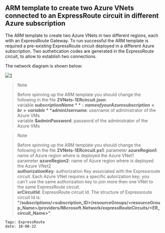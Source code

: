 <properties
pageTitle= 'ARM template to create 2 Azure VNets connected to an ExpressRoute circuit in different Azure subscription'
description= "ARM template to create 2 VNets connected to an ExpressRoute circuit in different Azure subscription"
documentationcenter: github
services="ExpressRoute"
documentationCenter="na"
authors="fabferri"
editor=""/>

<tags
   ms.service="configuration-Example-Azure"
   ms.devlang="na"
   ms.topic="article"
   ms.tgt_pltfrm="na"
   ms.workload="ExpressRoute"
   ms.date="29/09/2019"
   ms.author="fabferri" />

## ARM template to create two Azure VNets connected to an ExpressRoute circuit in different Azure subscription
The ARM template to create two Azure VNets in two different regions, each with an ExpressRoute Gateway. 
To run successful the ARM template is required a pre-existing ExpressRoute circuit deployed in a different Azure subscription. Two authetication codes are generated in the ExpressRoute circuit, to allow to establish two connections.

The network diagram is shown below:

[![1]][1]


> > [!NOTE]
> Before spinning up the ARM template you should change the following in the file **2VNets-1ERcircuit.json**: <br>
> variable **$subscriptionName**:  name of your Azure subscription  <br>
> variable **$adminUsername**: username of administrator of the Azure VMs <br>
> variable **$adminPassword**: password of the administrator of the Azure VMs <br>
>

> > [!NOTE]
> Before spinning up the ARM template you should change the following in the file **2VNets-1ERcircuit.ps1**: <vr>
> parameter **azureRegion1**:  name of Azure region where is deployed the Azure VNet1 <br>
> parameter **azureRegion2**:  name of Azure region where is deployed the Azure VNet2 <br>
> **authorizationKey**:  authorization Key associated with the Expressroute circuit. Each Azure VNet requires a specific autorization key; you can't use the same authorization key to join more then one VNet to the same ExpressRoute circuit. <br>
> **erCircuitId**: ExpressRoute circuit Id. The structure of Expressroute circuit Id is: **"/subscriptions/<subscription_ID>/resourceGroups/<resourceGroup_Name>/providers/Microsoft.Network/expressRouteCircuits/<ER_circuit_Name>"**
> 


`Tags: ExpressRoute`<br>
`date: 10-08-22`

<!--Image References-->
[1]: ./media/network-diagram.png "network diagram"
<!--Link References-->

